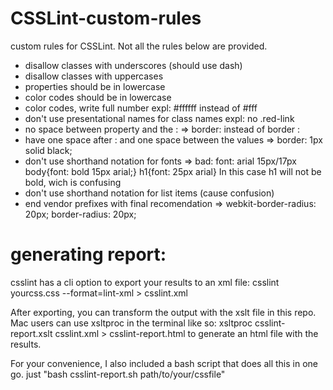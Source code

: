 CSSLint-custom-rules
====================

custom rules for CSSLint. Not all the rules below are provided.

* disallow classes with underscores (should use dash)
* disallow classes with uppercases
* properties should be in lowercase
* color codes should be in lowercase
* color codes, write full number expl: #ffffff instead of #fff
* don't use presentational names for class names expl: no .red-link
* no space between property and the :  => border:  instead of border :
* have one space after : and one space between the values => border: 1px solid black;
* don't use shorthand notation for fonts 
=> bad: font: arial 15px/17px
body{font: bold 15px arial;}
h1{font: 25px arial}
In this case h1 will not be bold, wich is confusing
* don't use shorthand notation for list items (cause confusion)
* end vendor prefixes with final recomendation
=> webkit-border-radius: 20px;
border-radius: 20px;


generating report:
==================
csslint has a cli option to export your results to an xml file:
csslint yourcss.css --format=lint-xml > csslint.xml

After exporting, you can transform the output with the xslt file in this repo.
Mac users can use xsltproc in the terminal like so:
xsltproc csslint-report.xslt csslint.xml > csslint-report.html
to generate an html file with the results.

For your convenience, I also included a bash script that does all this in one go. 
just "bash csslint-report.sh path/to/your/cssfile"



